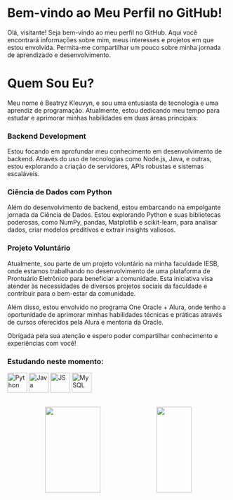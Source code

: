 # Bem-vindo ao Meu Perfil no GitHub!

Olá, visitante! Seja bem-vindo ao meu perfil no GitHub. Aqui você encontrará informações sobre mim, meus interesses e projetos em que estou envolvida. Permita-me compartilhar um pouco sobre minha jornada de aprendizado e desenvolvimento.

# Quem Sou Eu?

Meu nome é Beatryz Kleuvyn, e sou uma entusiasta de tecnologia e uma aprendiz de programação. Atualmente, estou dedicando meu tempo para estudar e aprimorar minhas habilidades em duas áreas principais:

### Backend Development

Estou focando em aprofundar meu conhecimento em desenvolvimento de backend. Através do uso de tecnologias como Node.js, Java, e outras, estou explorando a criação de servidores, APIs robustas e sistemas escaláveis.

### Ciência de Dados com Python

Além do desenvolvimento de backend, estou embarcando na empolgante jornada da Ciência de Dados. Estou explorando Python e suas bibliotecas poderosas, como NumPy, pandas, Matplotlib e scikit-learn, para analisar dados, criar modelos preditivos e extrair insights valiosos.

### Projeto Voluntário

Atualmente, sou parte de um projeto voluntário na minha faculdade IESB, onde estamos trabalhando no desenvolvimento de uma plataforma de Prontuário Eletrônico para beneficiar a comunidade. Esta iniciativa visa atender às necessidades de diversos projetos sociais da faculdade e contribuir para o bem-estar da comunidade.

Além disso, estou envolvido no programa One Oracle + Alura, onde tenho a oportunidade de aprimorar minhas habilidades técnicas e práticas através de cursos oferecidos pela Alura e mentoria da Oracle.

Obrigada pela sua atenção e espero poder compartilhar conhecimento e experiências com você!

### Estudando neste momento:


<div align="left">
  <img src="https://img.icons8.com/?size=256&id=121464&format=png" alt="Python" width="45" height="45" title="Python" />
  <img src="https://img.icons8.com/?size=256&id=46630&format=png" alt="Java" width="45" height="45" title="Java"/>
  <img src="https://img.icons8.com/?size=256&id=1ZSHk8m9bk4p&format=png" alt="JS" width="45" height="45" title="JavaScript"/>
  <img src="https://img.icons8.com/?size=256&id=42904&format=png" alt="MySQL" width="45" height="45"  title="Banco de Dados"/>
</div>


<p align="center">
<img src="https://camo.githubusercontent.com/82291b0fe831bfc6781e07fc5090cbd0a8b912bb8b8d4fec0696c881834f81ac/68747470733a2f2f70726f626f742e6d656469612f394575424971676170492e676966" width="350" height="1">
</p>
 
<div align="center">  
  <img width="50%" height="195px" src="https://github-readme-stats.vercel.app/api?username=KLEUVYN&show_icons=true&theme=dark" /> 
  <img width="40%" height="195px" src="https://github-readme-stats.vercel.app/api/top-langs/?username=kleuvyn&layout=compact&show_icons=true&theme=synthwave" />
</div>

<p align="center">
<img src="https://camo.githubusercontent.com/82291b0fe831bfc6781e07fc5090cbd0a8b912bb8b8d4fec0696c881834f81ac/68747470733a2f2f70726f626f742e6d656469612f394575424971676170492e676966" width="350" height="1">
</p>

